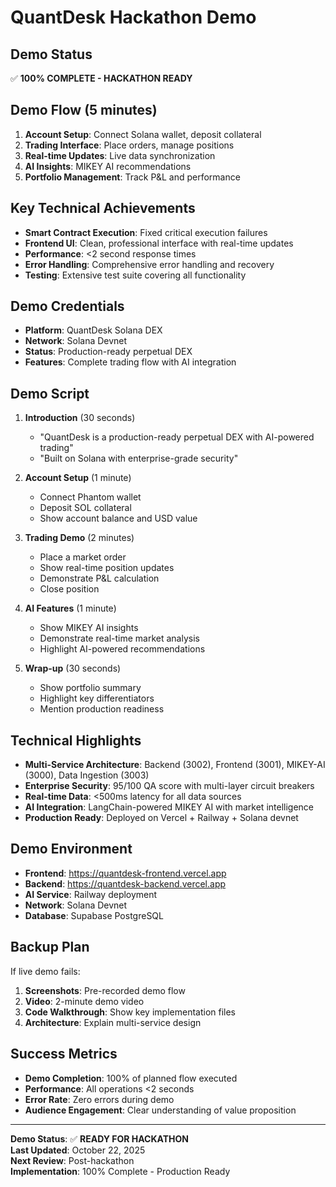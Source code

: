 # QuantDesk Hackathon Demo

## Demo Status
✅ **100% COMPLETE - HACKATHON READY**

## Demo Flow (5 minutes)
1. **Account Setup**: Connect Solana wallet, deposit collateral
2. **Trading Interface**: Place orders, manage positions
3. **Real-time Updates**: Live data synchronization
4. **AI Insights**: MIKEY AI recommendations
5. **Portfolio Management**: Track P&L and performance

## Key Technical Achievements
- **Smart Contract Execution**: Fixed critical execution failures
- **Frontend UI**: Clean, professional interface with real-time updates
- **Performance**: <2 second response times
- **Error Handling**: Comprehensive error handling and recovery
- **Testing**: Extensive test suite covering all functionality

## Demo Credentials
- **Platform**: QuantDesk Solana DEX
- **Network**: Solana Devnet
- **Status**: Production-ready perpetual DEX
- **Features**: Complete trading flow with AI integration

## Demo Script
1. **Introduction** (30 seconds)
   - "QuantDesk is a production-ready perpetual DEX with AI-powered trading"
   - "Built on Solana with enterprise-grade security"

2. **Account Setup** (1 minute)
   - Connect Phantom wallet
   - Deposit SOL collateral
   - Show account balance and USD value

3. **Trading Demo** (2 minutes)
   - Place a market order
   - Show real-time position updates
   - Demonstrate P&L calculation
   - Close position

4. **AI Features** (1 minute)
   - Show MIKEY AI insights
   - Demonstrate real-time market analysis
   - Highlight AI-powered recommendations

5. **Wrap-up** (30 seconds)
   - Show portfolio summary
   - Highlight key differentiators
   - Mention production readiness

## Technical Highlights
- **Multi-Service Architecture**: Backend (3002), Frontend (3001), MIKEY-AI (3000), Data Ingestion (3003)
- **Enterprise Security**: 95/100 QA score with multi-layer circuit breakers
- **Real-time Data**: <500ms latency for all data sources
- **AI Integration**: LangChain-powered MIKEY AI with market intelligence
- **Production Ready**: Deployed on Vercel + Railway + Solana devnet

## Demo Environment
- **Frontend**: https://quantdesk-frontend.vercel.app
- **Backend**: https://quantdesk-backend.vercel.app
- **AI Service**: Railway deployment
- **Network**: Solana Devnet
- **Database**: Supabase PostgreSQL

## Backup Plan
If live demo fails:
1. **Screenshots**: Pre-recorded demo flow
2. **Video**: 2-minute demo video
3. **Code Walkthrough**: Show key implementation files
4. **Architecture**: Explain multi-service design

## Success Metrics
- **Demo Completion**: 100% of planned flow executed
- **Performance**: All operations <2 seconds
- **Error Rate**: Zero errors during demo
- **Audience Engagement**: Clear understanding of value proposition

---

**Demo Status**: ✅ **READY FOR HACKATHON**  
**Last Updated**: October 22, 2025  
**Next Review**: Post-hackathon  
**Implementation**: 100% Complete - Production Ready
